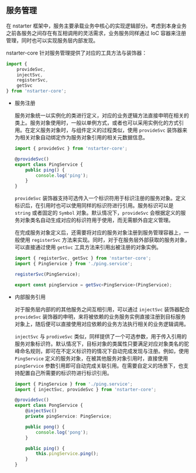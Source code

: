 ## 服务管理

在 nstarter 框架中，服务主要承载业务中核心的实现逻辑部分。考虑到本身业务之前各服务之间存在有互相调用的灵活需求，业务服务同样通过 IoC 容器来注册管理，同时也可以实现服务层内部发现。

nstarter-core 针对服务管理提供了对应的工具方法与装饰器：

```typescript
import {
    provideSvc,
    injectSvc,
    registerSvc,
    getSvc
} from 'nstarter-core';
```

* 服务注册

  服务对象统一以实例化的类进行定义，对应的业务逻辑方法直接申明在相关的类上。服务对象使用时，一般以单例方式，或者也可以采用实例化的方式引用。在定义服务对象时，与组件定义的过程类似，使用 `provideSvc` 装饰器来为相关对象自动绑定作为服务对象引用的相关元数据信息。

  ```typescript
  import { provideSvc } from 'nstarter-core';
  
  @provideSvc()
  export class PingService {
      public ping() {
          console.log('ping');
      }
  }
  ```

  `provideSvc` 装饰器支持可选传入一个标识符用于标识注册的服务对象。定义标识后，在引用时也可以使用同样的标识符进行引用。服务标识可以是 `string` 或者固定的 `Symbol` 对象。默认情况下，`provideSvc` 会根据定义的服务对象类名自动生成对应的标识符用于使用，而无需额外自定义管理。

  在完成服务对象定义后，还需要将对应的服务对象注册到服务管理容器上，一般使用 `registerSvc` 方法来实现。同时，对于在服务层外部获取的服务对象，可以直接通过使用 `getSvc` 工具方法来引用出被注册的对象实例。
  
  ```typescript
  import { registerSvc, getSvc } from 'nstarter-core';
  import { PingService } from './ping.service';
  
  registerSvc(PingService);

  export const pingService = getSvc<PingService>(PingService);
  ```

* 内部服务引用

  对于服务层内部的的其他服务之间互相引用，可以通过 `injectSvc` 装饰器配合 `provideSvc` 装饰器的申明，来将被依赖的业务服务实例直接注册到目标服务对象上，随后便可以直接使用对应依赖的业务方法执行相关的业务逻辑调用。

  `injectSvc` 与 `prodiveSvc` 类似，同样提供了一个可选参数，用于传入引用的服务对象标识符。默认情况下，目标对象的类属性只要满足对应对象类名的驼峰命名规则，即可在不定义标识符的情况下自动完成发现与注册。例如，使用 `PingService` 定义的服务对象，在被其他服务对象引用时，直接使用 `pingService` 参数引用即可自动完成关联引用。在需要自定义的场景下，也支持配置自己所需要的标识符进行标识引用。

  ```typescript
  import { PingService } from './ping.service';
  import { injectSvc, provideSvc } from 'nstarter-core';
  
  @provideSvc()
  export class PongService {
      @injectSvc()
      private pingService: PingService;
  
      public pong() {
          console.log('pong');
      }
  
      public ping() {
          this.pingService.ping();
      }
  }
  ```
